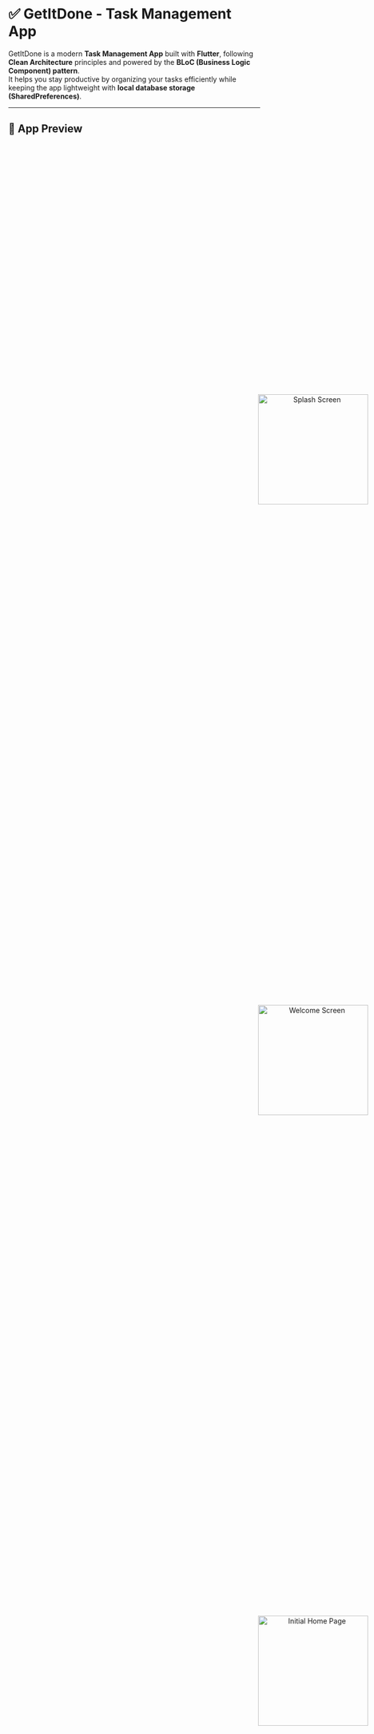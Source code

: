 # ✅ GetItDone - Task Management App

GetItDone is a modern **Task Management App** built with **Flutter**, following **Clean Architecture** principles and powered by the **BLoC (Business Logic Component) pattern**.  
It helps you stay productive by organizing your tasks efficiently while keeping the app lightweight with **local database storage (SharedPreferences)**.

---

## 📱 App Preview

<div align="center">

<img src="screenshots/splash.jpg" width="220" alt="Splash Screen" style="margin:500px;"/>
<img src="screenshots/welcome.jpg" width="220" alt="Welcome Screen" style="margin:500px;"/>
<img src="screenshots/initial_home.jpg" width="220" alt="Initial Home Page" style="margin:500px;"/>
<img src="screenshots/create.jpg" width="220" alt="Add Task Screen" style="margin:500px;"/>
<img src="screenshots/home1.jpg" width="220" alt="Home" style="margin:500px;"/>
<img src="screenshots/home2.jpg" width="220" alt="Home" style="margin:500px;"/>
<img src="screenshots/update.jpg" width="220" alt="Update Task Screen" style="margin:500px;"/>

</div>

---

## ✨ Features

- 📝 Add, update, and delete tasks
- 🔍 Search for tasks by title
- 📅 **Sort tasks by date**
- 📂 Organize tasks by categories
- ⏰ Mark tasks as complete/incomplete
- 💾 Persistent storage with **SharedPreferences**
- ⚡ Built with **BLoC** for state management
- 🏗️ **Clean Architecture** for scalable code

---


